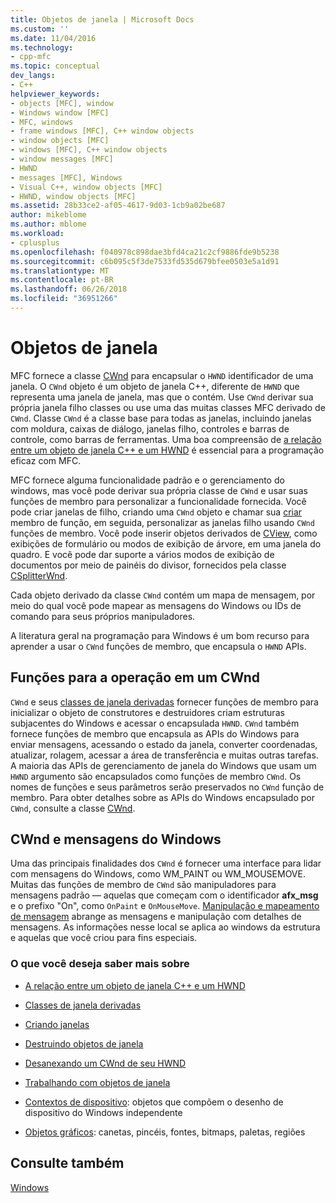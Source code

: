 ```yaml
---
title: Objetos de janela | Microsoft Docs
ms.custom: ''
ms.date: 11/04/2016
ms.technology:
- cpp-mfc
ms.topic: conceptual
dev_langs:
- C++
helpviewer_keywords:
- objects [MFC], window
- Windows window [MFC]
- MFC, windows
- frame windows [MFC], C++ window objects
- window objects [MFC]
- windows [MFC], C++ window objects
- window messages [MFC]
- HWND
- messages [MFC], Windows
- Visual C++, window objects [MFC]
- HWND, window objects [MFC]
ms.assetid: 28b33ce2-af05-4617-9d03-1cb9a02be687
author: mikeblome
ms.author: mblome
ms.workload:
- cplusplus
ms.openlocfilehash: f040978c898dae3bfd4ca21c2cf9886fde9b5238
ms.sourcegitcommit: c6b095c5f3de7533fd535d679bfee0503e5a1d91
ms.translationtype: MT
ms.contentlocale: pt-BR
ms.lasthandoff: 06/26/2018
ms.locfileid: "36951266"
---
```

# <a name="window-objects"></a>Objetos de janela
MFC fornece a classe [CWnd](../mfc/reference/cwnd-class.md) para encapsular o `HWND` identificador de uma janela. O `CWnd` objeto é um objeto de janela C++, diferente de `HWND` que representa uma janela de janela, mas que o contém. Use `CWnd` derivar sua própria janela filho classes ou use uma das muitas classes MFC derivado de `CWnd`. Classe `CWnd` é a classe base para todas as janelas, incluindo janelas com moldura, caixas de diálogo, janelas filho, controles e barras de controle, como barras de ferramentas. Uma boa compreensão de [a relação entre um objeto de janela C++ e um HWND](../mfc/relationship-between-a-cpp-window-object-and-an-hwnd.md) é essencial para a programação eficaz com MFC.  
  
 MFC fornece alguma funcionalidade padrão e o gerenciamento do windows, mas você pode derivar sua própria classe de `CWnd` e usar suas funções de membro para personalizar a funcionalidade fornecida. Você pode criar janelas de filho, criando uma `CWnd` objeto e chamar sua [criar](../mfc/reference/cwnd-class.md#create) membro de função, em seguida, personalizar as janelas filho usando `CWnd` funções de membro. Você pode inserir objetos derivados de [CView](../mfc/reference/cview-class.md), como exibições de formulário ou modos de exibição de árvore, em uma janela do quadro. E você pode dar suporte a vários modos de exibição de documentos por meio de painéis do divisor, fornecidos pela classe [CSplitterWnd](../mfc/reference/csplitterwnd-class.md).  
  
 Cada objeto derivado da classe `CWnd` contém um mapa de mensagem, por meio do qual você pode mapear as mensagens do Windows ou IDs de comando para seus próprios manipuladores.  
  
 A literatura geral na programação para Windows é um bom recurso para aprender a usar o `CWnd` funções de membro, que encapsula o `HWND` APIs.  
  
## <a name="functions-for-operating-on-a-cwnd"></a>Funções para a operação em um CWnd  
 `CWnd` e seus [classes de janela derivadas](../mfc/derived-window-classes.md) fornecer funções de membro para inicializar o objeto de construtores e destruidores criam estruturas subjacentes do Windows e acessar o encapsulada `HWND`. `CWnd` também fornece funções de membro que encapsula as APIs do Windows para enviar mensagens, acessando o estado da janela, converter coordenadas, atualizar, rolagem, acessar a área de transferência e muitas outras tarefas. A maioria das APIs de gerenciamento de janela do Windows que usam um `HWND` argumento são encapsulados como funções de membro `CWnd`. Os nomes de funções e seus parâmetros serão preservados no `CWnd` função de membro. Para obter detalhes sobre as APIs do Windows encapsulado por `CWnd`, consulte a classe [CWnd](../mfc/reference/cwnd-class.md).  
  
## <a name="cwnd-and-windows-messages"></a>CWnd e mensagens do Windows  
 Uma das principais finalidades dos `CWnd` é fornecer uma interface para lidar com mensagens do Windows, como WM_PAINT ou WM_MOUSEMOVE. Muitas das funções de membro de `CWnd` são manipuladores para mensagens padrão — aquelas que começam com o identificador **afx_msg** e o prefixo "On", como `OnPaint` e `OnMouseMove`. [Manipulação e mapeamento de mensagem](../mfc/message-handling-and-mapping.md) abrange as mensagens e manipulação com detalhes de mensagens. As informações nesse local se aplica ao windows da estrutura e aquelas que você criou para fins especiais.  
  
### <a name="what-do-you-want-to-know-more-about"></a>O que você deseja saber mais sobre  
  
-   [A relação entre um objeto de janela C++ e um HWND](../mfc/relationship-between-a-cpp-window-object-and-an-hwnd.md)  
  
-   [Classes de janela derivadas](../mfc/derived-window-classes.md)  
  
-   [Criando janelas](../mfc/creating-windows.md)  
  
-   [Destruindo objetos de janela](../mfc/destroying-window-objects.md)  
  
-   [Desanexando um CWnd de seu HWND](../mfc/detaching-a-cwnd-from-its-hwnd.md)  
  
-   [Trabalhando com objetos de janela](../mfc/working-with-window-objects.md)  
  
-   [Contextos de dispositivo](../mfc/device-contexts.md): objetos que compõem o desenho de dispositivo do Windows independente  
  
-   [Objetos gráficos](../mfc/graphic-objects.md): canetas, pincéis, fontes, bitmaps, paletas, regiões  
  
## <a name="see-also"></a>Consulte também  
 [Windows](../mfc/windows.md)

